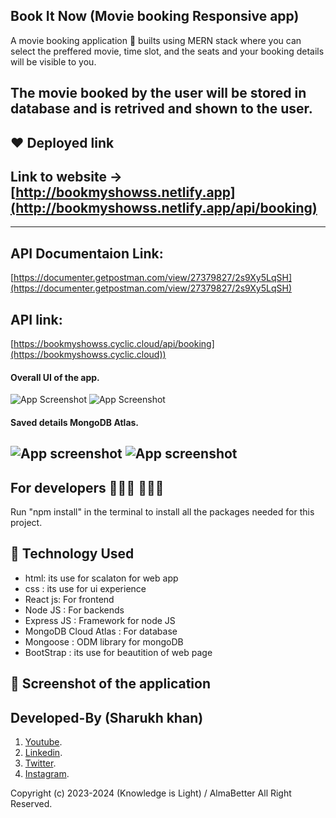 ## Book It Now (Movie booking Responsive app) 
A movie booking application 📱 builts using MERN stack where you can select the preffered movie, time slot, and the seats and your booking details will be visible to you.

The movie booked by the user will be stored in database and is retrived and shown to the user.
-------------------

## ❤️ Deployed link
## Link to website -> [http://bookmyshowss.netlify.app](http://bookmyshowss.netlify.app/api/booking)

-------------------
 ## API Documentaion Link:
 [https://documenter.getpostman.com/view/27379827/2s9Xy5LqSH](https://documenter.getpostman.com/view/27379827/2s9Xy5LqSH)
 
 ## API link:
[https://bookmyshowss.cyclic.cloud/api/booking](https://bookmyshowss.cyclic.cloud))



#### Overall UI of the app.

![App Screenshot](https://snipboard.io/pxw96d.jpg)
![App Screenshot](https://snipboard.io/06LqcT.jpg)

#### Saved details MongoDB Atlas.

![App screenshot](https://snipboard.io/vmtMF7.jpg)
![App screenshot](https://snipboard.io/gUn5jH.jpg)
-------------------

## For developers 👩🏼‍💻 🧑🏼‍💻

Run "npm install" in the terminal to install all the packages needed for this project.

## 🚀 Technology Used

* html: its use for scalaton for web app
* css : its use for ui experience
* React js: For frontend
* Node JS : For backends
* Express JS : Framework for node JS
* MongoDB Cloud Atlas : For database
* Mongoose : ODM library for mongoDB
* BootStrap : its use for beautition of web page

## 📸 Screenshot of the application

## Developed-By (Sharukh khan)

1. [Youtube](https://www.youtube.com/@knowledgeislight2214/videos).
1. [Linkedin](https://www.linkedin.com/in/shahrukh-mirza-3027438a/).
1. [Twitter](https://twitter.com/shahrukhmirza88).
1. [Instagram](https://twitter.com/shahrukhmirza88).

Copyright (c) 2023-2024 (Knowledge is Light) / AlmaBetter All Right Reserved.
